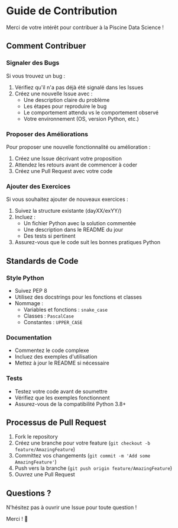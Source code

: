 # Guide de Contribution

Merci de votre intérêt pour contribuer à la Piscine Data Science !

## Comment Contribuer

### Signaler des Bugs

Si vous trouvez un bug :
1. Vérifiez qu'il n'a pas déjà été signalé dans les Issues
2. Créez une nouvelle Issue avec :
   - Une description claire du problème
   - Les étapes pour reproduire le bug
   - Le comportement attendu vs le comportement observé
   - Votre environnement (OS, version Python, etc.)

### Proposer des Améliorations

Pour proposer une nouvelle fonctionnalité ou amélioration :
1. Créez une Issue décrivant votre proposition
2. Attendez les retours avant de commencer à coder
3. Créez une Pull Request avec votre code

### Ajouter des Exercices

Si vous souhaitez ajouter de nouveaux exercices :
1. Suivez la structure existante (dayXX/exYY/)
2. Incluez :
   - Un fichier Python avec la solution commentée
   - Une description dans le README du jour
   - Des tests si pertinent
3. Assurez-vous que le code suit les bonnes pratiques Python

## Standards de Code

### Style Python

- Suivez PEP 8
- Utilisez des docstrings pour les fonctions et classes
- Nommage :
  - Variables et fonctions : `snake_case`
  - Classes : `PascalCase`
  - Constantes : `UPPER_CASE`

### Documentation

- Commentez le code complexe
- Incluez des exemples d'utilisation
- Mettez à jour le README si nécessaire

### Tests

- Testez votre code avant de soumettre
- Vérifiez que les exemples fonctionnent
- Assurez-vous de la compatibilité Python 3.8+

## Processus de Pull Request

1. Fork le repository
2. Créez une branche pour votre feature (`git checkout -b feature/AmazingFeature`)
3. Committez vos changements (`git commit -m 'Add some AmazingFeature'`)
4. Push vers la branche (`git push origin feature/AmazingFeature`)
5. Ouvrez une Pull Request

## Questions ?

N'hésitez pas à ouvrir une Issue pour toute question !

Merci ! 🚀
